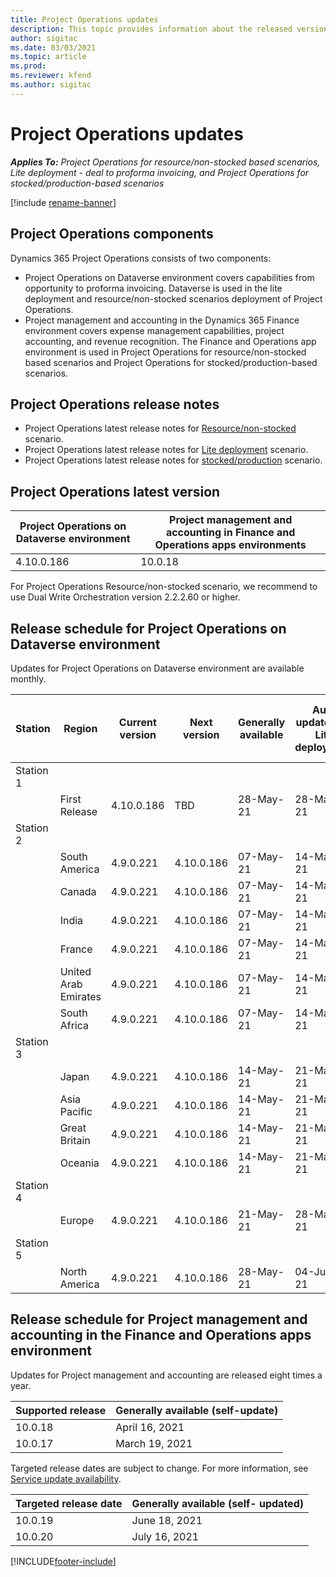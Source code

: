 ```yaml
---
title: Project Operations updates
description: This topic provides information about the released versions of Dynamics 365 Project Operations.
author: sigitac
ms.date: 03/03/2021
ms.topic: article
ms.prod:
ms.reviewer: kfend 
ms.author: sigitac
---
```


# Project Operations updates

_**Applies To:** Project Operations for resource/non-stocked based scenarios, Lite deployment - deal to proforma invoicing, and Project Operations for stocked/production-based scenarios_

[!include [rename-banner](~/includes/cc-data-platform-banner.md)]

## Project Operations components

Dynamics 365 Project Operations consists of two components:

- Project Operations on Dataverse environment covers capabilities from opportunity to proforma invoicing. Dataverse is used in the lite deployment and resource/non-stocked scenarios deployment of Project Operations.
- Project management and accounting in the Dynamics 365 Finance environment covers expense management capabilities, project accounting, and revenue recognition. The Finance and Operations app environment is used in Project Operations for resource/non-stocked based scenarios and Project Operations for stocked/production-based scenarios.

## Project Operations release notes
- Project Operations latest release notes for [Resource/non-stocked](whats-new-may-2021-resource-based.md) scenario.
- Project Operations latest release notes for [Lite deployment](../pro/whats-new/whats-new-may-2021-lite.md) scenario.
- Project Operations latest release notes for [stocked/production](../prod-pma/whats-new/whats-new-apr-2021-stocked.md) scenario.

## Project Operations latest version

| Project Operations on Dataverse environment | Project management and accounting in Finance and Operations apps environments | 
| --- | --- |
| 4.10.0.186 | 10.0.18 |

For Project Operations Resource/non-stocked scenario, we recommend to use Dual Write Orchestration version 2.2.2.60 or higher.

## Release schedule for Project Operations on Dataverse environment

Updates for Project Operations on Dataverse environment are available monthly. 

| Station   | Region        | Current version | Next version | Generally available | Auto updates for Lite deployment | Auto updates for Resource/non-stocked deployment |
|-----------|---------------|-----------------|--------------|---------------------|---------------------|---------------------|
| Station 1 |   &nbsp;      |    &nbsp;       | &nbsp;       |      &nbsp;         |      &nbsp;         |      &nbsp;         |
|   &nbsp;  | First Release |  4.10.0.186       | TBD     | 28-May-21           | 28-May-21           | 04-June-21           |
| Station 2 |   &nbsp;      |    &nbsp;       | &nbsp;       |      &nbsp;         |      &nbsp;         |      &nbsp;         |
|   &nbsp;  | South America |  4.9.0.221       | 4.10.0.186     | 07-May-21           | 14-May-21          | 21-May-21           |
|    &nbsp; | Canada        |  4.9.0.221       | 4.10.0.186     | 07-May-21           | 14-May-21          | 21-May-21           |
|   &nbsp;  | India         |  4.9.0.221       | 4.10.0.186     | 07-May-21           | 14-May-21          | 21-May-21           |
|   &nbsp;  | France         |  4.9.0.221       | 4.10.0.186     | 07-May-21           | 14-May-21          | 21-May-21           |
|   &nbsp;  | United Arab Emirates         |  4.9.0.221       | 4.10.0.186     | 07-May-21           | 14-May-21          | 21-May-21           |
|   &nbsp;  | South Africa         |  4.9.0.221       | 4.10.0.186     | 07-May-21           | 14-May-21          | 21-May-21           |
| Station 3  |      &nbsp;   |     &nbsp;      |     &nbsp;   |      &nbsp;         |      &nbsp;         |      &nbsp;         |
|   &nbsp;  | Japan         |  4.9.0.221       | 4.10.0.186     | 14-May-21           | 21-May-21          | 28-May-21           |
|   &nbsp;  | Asia Pacific  |  4.9.0.221       | 4.10.0.186     | 14-May-21           | 21-May-21          | 28-May-21           |
|   &nbsp;  | Great Britain |  4.9.0.221       | 4.10.0.186     | 14-May-21           | 21-May-21          | 28-May-21           |
|   &nbsp;  | Oceania       |  4.9.0.221       | 4.10.0.186     | 14-May-21           | 21-May-21          | 28-May-21           |
| Station 4 |     &nbsp;    |     &nbsp;      |     &nbsp;   |      &nbsp;         |      &nbsp;         |      &nbsp;         |
|   &nbsp;  | Europe        |  4.9.0.221       | 4.10.0.186     | 21-May-21           | 28-May-21          | 04-June-21           |
| Station 5 |     &nbsp;    |     &nbsp;      |     &nbsp;   |      &nbsp;         |      &nbsp;         |      &nbsp;         |
|   &nbsp;  | North America |  4.9.0.221       | 4.10.0.186     | 28-May-21           | 04-June-21           | 11-June-21           |

## Release schedule for Project management and accounting in the Finance and Operations apps environment

Updates for Project management and accounting are released eight times a year.

| Supported release | Generally available (self-update) |
| --- | --- |
| 10.0.18 | April 16, 2021 |
| 10.0.17 | March 19, 2021 |

Targeted release dates are subject to change. For more information, see [Service update availability](/dynamics365/fin-ops-core/fin-ops/get-started/public-preview-releases?toc=%2fdynamics365%2ffinance%2ftoc.json).

| Targeted release date | Generally available (self- updated) |
| --- | --- |
| 10.0.19 | June 18, 2021 |
| 10.0.20 | July 16, 2021 |


[!INCLUDE[footer-include](../includes/footer-banner.md)]
